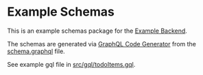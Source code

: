 # Example Schemas

This is an example schemas package for the [Example Backend](../../apps/backend/README.md).

The schemas are generated via [GraphQL Code Generator](https://the-guild.dev/graphql/codegen) from the [schema.graphql](./src/generated/gql/schema.gql) file.

See example gql file in [src/gql/todoItems.gql](./src/gql/todoItems.gql).
